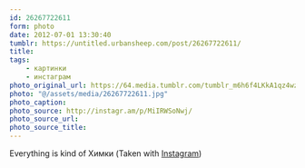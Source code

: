 ```yaml
---
id: 26267722611
form: photo
date: 2012-07-01 13:30:40
tumblr: https://untitled.urbansheep.com/post/26267722611/
title:
tags:
    - картинки
    - инстаграм
photo_original_url: https://64.media.tumblr.com/tumblr_m6h6f4LKkA1qz4wzio1_640.jpg
photo: "@/assets/media/26267722611.jpg"
photo_caption:
photo_source: http://instagr.am/p/MiIRWSoNwj/
photo_source_url:
photo_source_title:
---
```


<p>Everything is kind of Химки (Taken with <a href="http://instagram.com">Instagram</a>)</p>
